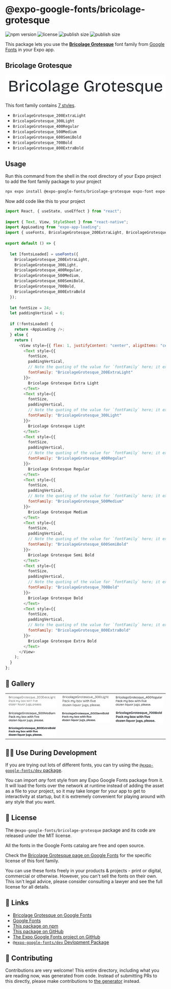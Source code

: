 # @expo-google-fonts/bricolage-grotesque

![npm version](https://flat.badgen.net/npm/v/@expo-google-fonts/bricolage-grotesque)
![license](https://flat.badgen.net/github/license/expo/google-fonts)
![publish size](https://flat.badgen.net/packagephobia/install/@expo-google-fonts/bricolage-grotesque)
![publish size](https://flat.badgen.net/packagephobia/publish/@expo-google-fonts/bricolage-grotesque)

This package lets you use the [**Bricolage Grotesque**](https://fonts.google.com/specimen/Bricolage+Grotesque) font family from [Google Fonts](https://fonts.google.com/) in your Expo app.

## Bricolage Grotesque

![Bricolage Grotesque](./font-family.png)

This font family contains [7 styles](#-gallery).

- `BricolageGrotesque_200ExtraLight`
- `BricolageGrotesque_300Light`
- `BricolageGrotesque_400Regular`
- `BricolageGrotesque_500Medium`
- `BricolageGrotesque_600SemiBold`
- `BricolageGrotesque_700Bold`
- `BricolageGrotesque_800ExtraBold`

## Usage

Run this command from the shell in the root directory of your Expo project to add the font family package to your project

```sh
npx expo install @expo-google-fonts/bricolage-grotesque expo-font expo-app-loading
```

Now add code like this to your project

```js
import React, { useState, useEffect } from "react";

import { Text, View, StyleSheet } from "react-native";
import AppLoading from "expo-app-loading";
import { useFonts, BricolageGrotesque_200ExtraLight, BricolageGrotesque_300Light, BricolageGrotesque_400Regular, BricolageGrotesque_500Medium, BricolageGrotesque_600SemiBold, BricolageGrotesque_700Bold, BricolageGrotesque_800ExtraBold } from '@expo-google-fonts/bricolage-grotesque';

export default () => {

  let [fontsLoaded] = useFonts({
    BricolageGrotesque_200ExtraLight, 
    BricolageGrotesque_300Light, 
    BricolageGrotesque_400Regular, 
    BricolageGrotesque_500Medium, 
    BricolageGrotesque_600SemiBold, 
    BricolageGrotesque_700Bold, 
    BricolageGrotesque_800ExtraBold
  });

  let fontSize = 24;
  let paddingVertical = 6;

  if (!fontsLoaded) {
    return <AppLoading />;
  } else {
    return (
      <View style={{ flex: 1, justifyContent: "center", alignItems: "center" }}>
        <Text style={{
          fontSize,
          paddingVertical,
          // Note the quoting of the value for `fontFamily` here; it expects a string!
          fontFamily: "BricolageGrotesque_200ExtraLight"
        }}>
          Bricolage Grotesque Extra Light
        </Text>
        <Text style={{
          fontSize,
          paddingVertical,
          // Note the quoting of the value for `fontFamily` here; it expects a string!
          fontFamily: "BricolageGrotesque_300Light"
        }}>
          Bricolage Grotesque Light
        </Text>
        <Text style={{
          fontSize,
          paddingVertical,
          // Note the quoting of the value for `fontFamily` here; it expects a string!
          fontFamily: "BricolageGrotesque_400Regular"
        }}>
          Bricolage Grotesque Regular
        </Text>
        <Text style={{
          fontSize,
          paddingVertical,
          // Note the quoting of the value for `fontFamily` here; it expects a string!
          fontFamily: "BricolageGrotesque_500Medium"
        }}>
          Bricolage Grotesque Medium
        </Text>
        <Text style={{
          fontSize,
          paddingVertical,
          // Note the quoting of the value for `fontFamily` here; it expects a string!
          fontFamily: "BricolageGrotesque_600SemiBold"
        }}>
          Bricolage Grotesque Semi Bold
        </Text>
        <Text style={{
          fontSize,
          paddingVertical,
          // Note the quoting of the value for `fontFamily` here; it expects a string!
          fontFamily: "BricolageGrotesque_700Bold"
        }}>
          Bricolage Grotesque Bold
        </Text>
        <Text style={{
          fontSize,
          paddingVertical,
          // Note the quoting of the value for `fontFamily` here; it expects a string!
          fontFamily: "BricolageGrotesque_800ExtraBold"
        }}>
          Bricolage Grotesque Extra Bold
        </Text>
      </View>
    );
  }
};
```

## 🔡 Gallery


||||
|-|-|-|
|![BricolageGrotesque_200ExtraLight](./BricolageGrotesque_200ExtraLight.ttf.png)|![BricolageGrotesque_300Light](./BricolageGrotesque_300Light.ttf.png)|![BricolageGrotesque_400Regular](./BricolageGrotesque_400Regular.ttf.png)||
|![BricolageGrotesque_500Medium](./BricolageGrotesque_500Medium.ttf.png)|![BricolageGrotesque_600SemiBold](./BricolageGrotesque_600SemiBold.ttf.png)|![BricolageGrotesque_700Bold](./BricolageGrotesque_700Bold.ttf.png)||
|![BricolageGrotesque_800ExtraBold](./BricolageGrotesque_800ExtraBold.ttf.png)||||


## 👩‍💻 Use During Development

If you are trying out lots of different fonts, you can try using the [`@expo-google-fonts/dev` package](https://github.com/expo/google-fonts/tree/master/font-packages/dev#readme).

You can import _any_ font style from any Expo Google Fonts package from it. It will load the fonts over the network at runtime instead of adding the asset as a file to your project, so it may take longer for your app to get to interactivity at startup, but it is extremely convenient for playing around with any style that you want.


## 📖 License

The `@expo-google-fonts/bricolage-grotesque` package and its code are released under the MIT license.

All the fonts in the Google Fonts catalog are free and open source.

Check the [Bricolage Grotesque page on Google Fonts](https://fonts.google.com/specimen/Bricolage+Grotesque) for the specific license of this font family.

You can use these fonts freely in your products & projects - print or digital, commercial or otherwise. However, you can't sell the fonts on their own. This isn't legal advice, please consider consulting a lawyer and see the full license for all details.

## 🔗 Links

- [Bricolage Grotesque on Google Fonts](https://fonts.google.com/specimen/Bricolage+Grotesque)
- [Google Fonts](https://fonts.google.com/)
- [This package on npm](https://www.npmjs.com/package/@expo-google-fonts/bricolage-grotesque)
- [This package on GitHub](https://github.com/expo/google-fonts/tree/master/font-packages/bricolage-grotesque)
- [The Expo Google Fonts project on GitHub](https://github.com/expo/google-fonts)
- [`@expo-google-fonts/dev` Devlopment Package](https://github.com/expo/google-fonts/tree/master/font-packages/dev)

## 🤝 Contributing

Contributions are very welcome! This entire directory, including what you are reading now, was generated from code. Instead of submitting PRs to this directly, please make contributions to [the generator](https://github.com/expo/google-fonts/tree/master/packages/generator) instead.
